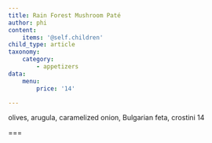 ```yaml
---
title: Rain Forest Mushroom Paté
author: phi
content:
    items: '@self.children'
child_type: article
taxonomy:
    category:
        - appetizers
data:
    menu:
        price: '14'

---
```


olives, arugula, caramelized onion, Bulgarian feta,            crostini <span class="price">14</span>

===


